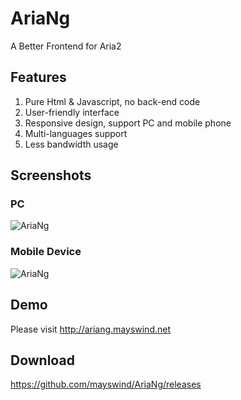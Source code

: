 # AriaNg
A Better Frontend for Aria2

## Features
1. Pure Html & Javascript, no back-end code
2. User-friendly interface
3. Responsive design, support PC and mobile phone
4. Multi-languages support
5. Less bandwidth usage

## Screenshots
### PC
![AriaNg](https://raw.githubusercontent.com/mayswind/AriaNg/gh-pages/screenshots/pc.jpg)
### Mobile Device
![AriaNg](https://raw.githubusercontent.com/mayswind/AriaNg/gh-pages/screenshots/mobile.jpg)

## Demo
Please visit http://ariang.mayswind.net

## Download
https://github.com/mayswind/AriaNg/releases
